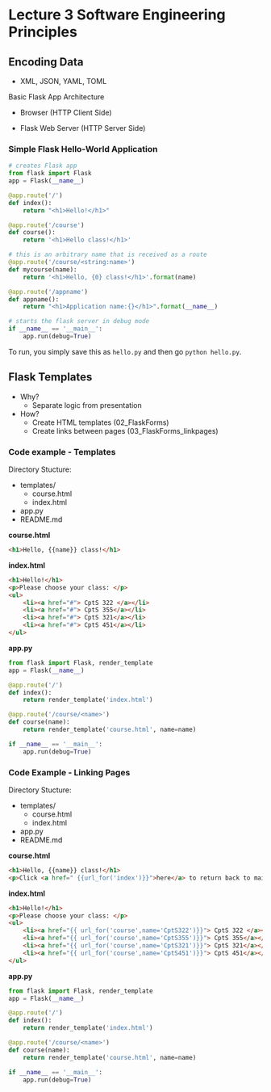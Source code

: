 # Lecture 3 Software Engineering Principles

## Encoding Data
- XML, JSON, YAML, TOML

Basic Flask App Architecture

- Browser (HTTP Client Side)

- Flask Web Server (HTTP Server Side)

### Simple Flask Hello-World Application

```python
# creates Flask app
from flask import Flask
app = Flask(__name__)

@app.route('/')
def index():
    return "<h1>Hello!</h1>"

@app.route('/course')
def course():
	return '<h1>Hello class!</h1>'

# this is an arbitrary name that is received as a route
@app.route('/course/<string:name>')
def mycourse(name):
	return '<h1>Hello, {0} class!</h1>'.format(name)

@app.route('/appname')
def appname():
    return "<h1>Application name:{}</h1>".format(__name__)

# starts the flask server in debug mode
if __name__ == '__main__':
    app.run(debug=True)
```

To run, you simply save this as `hello.py` and then go `python hello.py`.

## Flask Templates

- Why?
  - Separate logic from presentation
- How?
  - Create HTML templates (02_FlaskForms)
  - Create links between pages (03_FlaskForms_linkpages)

### Code example - Templates

Directory Stucture:

- templates/
  - course.html
  - index.html
- app.py
- README.md

**course.html**
```html
<h1>Hello, {{name}} class!</h1>
```

**index.html**
```html
<h1>Hello!</h1>
<p>Please choose your class: </p>
<ul>
    <li><a href="#"> CptS 322 </a></li>
    <li><a href="#"> CptS 355</a></li>
    <li><a href="#"> CptS 321</a></li>
    <li><a href="#"> CptS 451</a></li>
</ul>
```

**app.py**
```python
from flask import Flask, render_template
app = Flask(__name__)

@app.route('/')
def index():
    return render_template('index.html')

@app.route('/course/<name>')
def course(name):
    return render_template('course.html', name=name)

if __name__ == '__main__':
    app.run(debug=True)
```

### Code Example - Linking Pages

Directory Stucture:

- templates/
  - course.html
  - index.html
- app.py
- README.md

**course.html**
```html
<h1>Hello, {{name}} class!</h1>
<p>Click <a href=" {{url_for('index')}}">here</a> to return back to main page!</p>
```

**index.html**
```html
<h1>Hello!</h1>
<p>Please choose your class: </p>
<ul>
    <li><a href="{{ url_for('course',name='CptS322')}}"> CptS 322 </a></li>
    <li><a href="{{ url_for('course',name='CptS355')}}"> CptS 355</a></li>
    <li><a href="{{ url_for('course',name='CptS321')}}"> CptS 321</a></li>
    <li><a href="{{ url_for('course',name='CptS451')}}"> CptS 451</a></li>
</ul>
```

**app.py**
```python
from flask import Flask, render_template
app = Flask(__name__)

@app.route('/')
def index():
    return render_template('index.html')

@app.route('/course/<name>')
def course(name):
    return render_template('course.html', name=name)

if __name__ == '__main__':
    app.run(debug=True)
```
